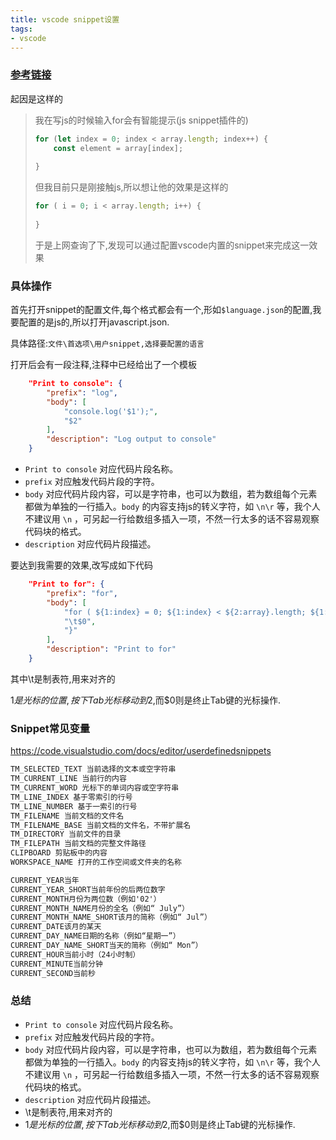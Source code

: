 ```yaml
---
title: vscode snippet设置
tags:
- vscode
---
```


### [参考链接](https://juejin.im/post/5d0496415188257fff23b077)

起因是这样的

> 我在写js的时候输入for会有智能提示(js snippet插件的)
>
> ```js
> for (let index = 0; index < array.length; index++) {
>     const element = array[index];
>     
> }
> ```
>
> 但我目前只是刚接触js,所以想让他的效果是这样的
>
> ```js
> for ( i = 0; i < array.length; i++) {
>     
> }
> ```
>
> 于是上网查询了下,发现可以通过配置vscode内置的snippet来完成这一效果

<!-- more -->

### 具体操作

首先打开snippet的配置文件,每个格式都会有一个,形如`$language.json`的配置,我要配置的是js的,所以打开javascript.json.

具体路径:`文件\首选项\用户snippet,选择要配置的语言`

打开后会有一段注释,注释中已经给出了一个模板

```json
	"Print to console": {
		"prefix": "log",
		"body": [
			"console.log('$1');",
			"$2"
		],
		"description": "Log output to console"
	}
```

- `Print to console` 对应代码片段名称。
- `prefix` 对应触发代码片段的字符。
- `body` 对应代码片段内容，可以是字符串，也可以为数组，若为数组每个元素都做为单独的一行插入。`body` 的内容支持js的转义字符，如 `\n\r`  等，我个人不建议用 `\n` ，可另起一行给数组多插入一项，不然一行太多的话不容易观察代码块的格式。
- `description` 对应代码片段描述。

要达到我需要的效果,改写成如下代码

```json
	"Print to for": {
		"prefix": "for",
		"body": [
			"for ( ${1:index} = 0; ${1:index} < ${2:array}.length; ${1:index}++) {",
			"\t$0",
			"}"
		],
		"description": "Print to for"
	}
```

其中\t是制表符,用来对齐的

$1是光标的位置,按下Tab光标移动到$2,而$0则是终止Tab键的光标操作.

### Snippet常见变量

https://code.visualstudio.com/docs/editor/userdefinedsnippets

```markdown
TM_SELECTED_TEXT 当前选择的文本或空字符串
TM_CURRENT_LINE 当前行的内容
TM_CURRENT_WORD 光标下的单词内容或空字符串
TM_LINE_INDEX 基于零索引的行号
TM_LINE_NUMBER 基于一索引的行号
TM_FILENAME 当前文档的文件名
TM_FILENAME_BASE 当前文档的文件名，不带扩展名
TM_DIRECTORY 当前文件的目录
TM_FILEPATH 当前文档的完整文件路径
CLIPBOARD 剪贴板中的内容
WORKSPACE_NAME 打开的工作空间或文件夹的名称
```

```markdown
CURRENT_YEAR当年
CURRENT_YEAR_SHORT当前年份的后两位数字
CURRENT_MONTH月份为两位数（例如'02'）
CURRENT_MONTH_NAME月份的全名（例如“ July”）
CURRENT_MONTH_NAME_SHORT该月的简称（例如“ Jul”）
CURRENT_DATE该月的某天
CURRENT_DAY_NAME日期的名称（例如“星期一”）
CURRENT_DAY_NAME_SHORT当天的简称（例如“ Mon”）
CURRENT_HOUR当前小时（24小时制）
CURRENT_MINUTE当前分钟
CURRENT_SECOND当前秒
```

### 总结

- `Print to console` 对应代码片段名称。
- `prefix` 对应触发代码片段的字符。
- `body` 对应代码片段内容，可以是字符串，也可以为数组，若为数组每个元素都做为单独的一行插入。`body` 的内容支持js的转义字符，如 `\n\r`  等，我个人不建议用 `\n` ，可另起一行给数组多插入一项，不然一行太多的话不容易观察代码块的格式。
- `description` 对应代码片段描述。
- \t是制表符,用来对齐的
- $1是光标的位置,按下Tab光标移动到$2,而$0则是终止Tab键的光标操作.